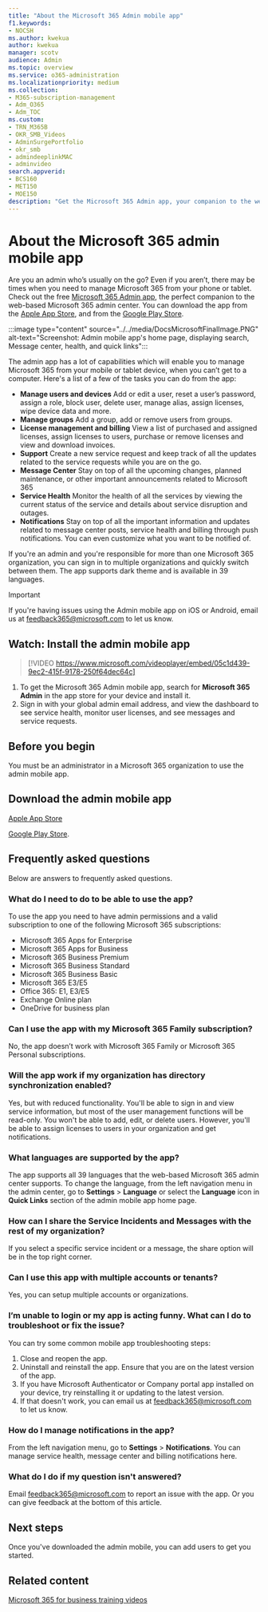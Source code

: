 ```yaml
---
title: "About the Microsoft 365 Admin mobile app"
f1.keywords:
- NOCSH
ms.author: kwekua
author: kwekua
manager: scotv
audience: Admin
ms.topic: overview
ms.service: o365-administration
ms.localizationpriority: medium
ms.collection: 
- M365-subscription-management 
- Adm_O365
- Adm_TOC
ms.custom:
- TRN_M365B
- OKR_SMB_Videos
- AdminSurgePortfolio
- okr_smb
- admindeeplinkMAC
- adminvideo
search.appverid:
- BCS160
- MET150
- MOE150
description: "Get the Microsoft 365 Admin app, your companion to the web-based Microsoft 365 admin center, to manage your online organization from your phone or tablet."
---
```


# About the Microsoft 365 admin mobile app

Are you an admin who’s usually on the go? Even if you aren’t, there may be times when you need to manage Microsoft 365 from your phone or tablet. Check out the free [Microsoft 365 Admin app](https://go.microsoft.com/fwlink/?LinkID=627216), the perfect companion to the web-based Microsoft 365 admin center. You can download the app from the [Apple App Store](https://apps.apple.com/app/apple-store/id761397963?pt=80423&ct=docsaboutadminapp&mt=8), and from the [Google Play Store](https://play.google.com/store/apps/details?id=com.ms.office365admin&referrer=utm_source%3Ddocsaboutadminapp%26utm_campaign%25docsaboutadminapp).

:::image type="content" source="../../media/DocsMicrosoftFinalImage.PNG" alt-text="Screenshot: Admin mobile app's home page, displaying search, Message center, health, and quick links":::

The admin app has a lot of capabilities which will enable you to manage Microsoft 365 from your mobile or tablet device, when you can’t get to a computer. Here's a list of a few of the tasks you can do from the app:

- **Manage users and devices** Add or edit a user, reset a user’s password, assign a role, block user, delete user, manage alias, assign licenses, wipe device data and more.
- **Manage groups** Add a group, add or remove users from groups.
- **License management and billing** View a list of purchased and assigned licenses, assign licenses to users, purchase or remove licenses and view and download invoices.
- **Support** Create a new service request and keep track of all the updates related to the service requests while you are on the go.
- **Message Center** Stay on top of all the upcoming changes, planned maintenance, or other important announcements related to Microsoft 365
- **Service Health** Monitor the health of all the services by viewing the current status of the service and details about service disruption and outages.
- **Notifications** Stay on top of all the important information and updates related to message center posts, service health and billing through push notifications. You can even customize what you want to be notified of.

If you're an admin and you're responsible for more than one Microsoft 365 organization, you can sign in to multiple organizations and quickly switch between them. The app supports dark theme and is available in 39 languages.
  
> [!IMPORTANT]
> If you're having issues using the Admin mobile app on iOS or Android, email us at [feedback365@microsoft.com](mailto:feedback365@microsoft.com) to let us know.

## Watch: Install the admin mobile app

> [!VIDEO https://www.microsoft.com/videoplayer/embed/05c1d439-9ec2-415f-9178-250f64dec64c]

1. To get the Microsoft 365 Admin mobile app, search for  **Microsoft 365 Admin**  in the app store for your device and install it.
2. Sign in with your global admin email address, and view the dashboard to see service health, monitor user licenses, and see messages and service requests.

## Before you begin

You must be an administrator in a Microsoft 365 organization to use the admin mobile app.
  
## Download the admin mobile app

[Apple App Store](https://apps.apple.com/app/apple-store/id761397963?pt=80423&ct=docsaboutadminapp&mt=8) 

[Google Play Store](https://play.google.com/store/apps/details?id=com.ms.office365admin&referrer=utm_source%3Ddocsaboutadminapp%26utm_campaign%25docsaboutadminapp).

## Frequently asked questions

Below are answers to frequently asked questions.
  
### What do I need to do to be able to use the app?

To use the app you need to have admin permissions and a valid subscription to one of the following Microsoft 365 subscriptions:

- Microsoft 365 Apps for Enterprise
- Microsoft 365 Apps for Business
- Microsoft 365 Business Premium
- Microsoft 365 Business Standard
- Microsoft 365 Business Basic
- Microsoft 365 E3/E5
- Office 365: E1, E3/E5
- Exchange Online plan
- OneDrive for business plan
  
### Can I use the app with my Microsoft 365 Family subscription?

No, the app doesn’t work with Microsoft 365 Family or Microsoft 365 Personal subscriptions.

### Will the app work if my organization has directory synchronization enabled?

Yes, but with reduced functionality. You'll be able to sign in and view service information, but most of the user management functions will be read-only. You won't be able to add, edit, or delete users. However, you'll be able to assign licenses to users in your organization and get notifications.
  
### What languages are supported by the app?

The app supports all 39 languages that the web-based Microsoft 365 admin center supports. To change the language, from the left navigation menu in the admin center, go to **Settings** > **Language** or select the **Language** icon in **Quick Links** section of the admin mobile app home page.
  
### How can I share the Service Incidents and Messages with the rest of my organization?

If you select a specific service incident or a message, the share option will be in the top right corner.
  
### Can I use this app with multiple accounts or tenants?

Yes, you can setup multiple accounts or organizations.

### I’m unable to login or my app is acting funny. What can I do to troubleshoot or fix the issue?

You can try some common mobile app troubleshooting steps:

1. Close and reopen the app.
1. Uninstall and reinstall the app. Ensure that you are on the latest version of the app.
1. If you have Microsoft Authenticator or Company portal app installed on your device, try reinstalling it or updating to the latest version.
1. If that doesn't work, you can email us at feedback365@microsoft.com to let us know.

### How do I manage notifications in the app?

From the left navigation menu, go to **Settings** > **Notifications**. You can manage service health, message center and billing notifications here.

### What do I do if my question isn't answered?

Email [feedback365@microsoft.com](mailto:feedback365@microsoft.com) to report an issue with the app. Or you can give feedback at the bottom of this article.

## Next steps

Once you've downloaded the admin mobile, you can add users to get you started.
  
## Related content

[Microsoft 365 for business training videos](../../business-video/index.yml)
